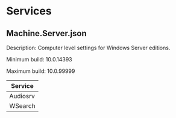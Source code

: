 # Services

## Machine.Server.json

Description: Computer level settings for Windows Server editions.

Minimum build: 10.0.14393

Maximum build: 10.0.99999

| Service |
| ------- |
| Audiosrv |
| WSearch |
